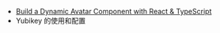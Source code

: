 - [Build a Dynamic Avatar Component with React & TypeScript](https://www.typescriptcourse.com/tutorials/build-a-dynamic-avatar-component-with-react-typescript)
- Yubikey 的使用和配置